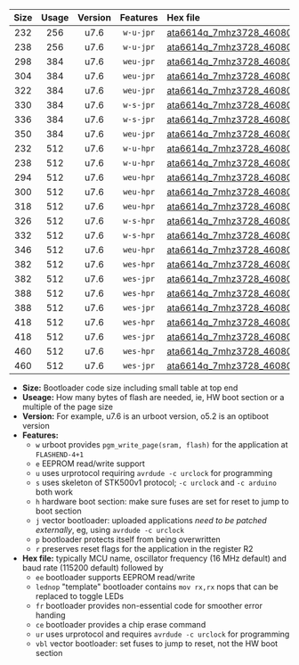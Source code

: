 |Size|Usage|Version|Features|Hex file|
|:-:|:-:|:-:|:-:|:--|
|232|256|u7.6|`w-u-jpr`|[ata6614q_7mhz3728_460800bps_ur_vbl.hex](https://raw.githubusercontent.com/stefanrueger/urboot/main/bootloaders/ata6614q/fcpu_7mhz3728/460800_bps/ata6614q_7mhz3728_460800bps_ur_vbl.hex)|
|238|256|u7.6|`w-u-jpr`|[ata6614q_7mhz3728_460800bps_lednop_ur_vbl.hex](https://raw.githubusercontent.com/stefanrueger/urboot/main/bootloaders/ata6614q/fcpu_7mhz3728/460800_bps/ata6614q_7mhz3728_460800bps_lednop_ur_vbl.hex)|
|298|384|u7.6|`weu-jpr`|[ata6614q_7mhz3728_460800bps_ee_ur_vbl.hex](https://raw.githubusercontent.com/stefanrueger/urboot/main/bootloaders/ata6614q/fcpu_7mhz3728/460800_bps/ata6614q_7mhz3728_460800bps_ee_ur_vbl.hex)|
|304|384|u7.6|`weu-jpr`|[ata6614q_7mhz3728_460800bps_ee_lednop_ur_vbl.hex](https://raw.githubusercontent.com/stefanrueger/urboot/main/bootloaders/ata6614q/fcpu_7mhz3728/460800_bps/ata6614q_7mhz3728_460800bps_ee_lednop_ur_vbl.hex)|
|322|384|u7.6|`weu-jpr`|[ata6614q_7mhz3728_460800bps_ee_lednop_fr_ur_vbl.hex](https://raw.githubusercontent.com/stefanrueger/urboot/main/bootloaders/ata6614q/fcpu_7mhz3728/460800_bps/ata6614q_7mhz3728_460800bps_ee_lednop_fr_ur_vbl.hex)|
|330|384|u7.6|`w-s-jpr`|[ata6614q_7mhz3728_460800bps_vbl.hex](https://raw.githubusercontent.com/stefanrueger/urboot/main/bootloaders/ata6614q/fcpu_7mhz3728/460800_bps/ata6614q_7mhz3728_460800bps_vbl.hex)|
|336|384|u7.6|`w-s-jpr`|[ata6614q_7mhz3728_460800bps_lednop_vbl.hex](https://raw.githubusercontent.com/stefanrueger/urboot/main/bootloaders/ata6614q/fcpu_7mhz3728/460800_bps/ata6614q_7mhz3728_460800bps_lednop_vbl.hex)|
|350|384|u7.6|`weu-jpr`|[ata6614q_7mhz3728_460800bps_ee_lednop_fr_ce_ur_vbl.hex](https://raw.githubusercontent.com/stefanrueger/urboot/main/bootloaders/ata6614q/fcpu_7mhz3728/460800_bps/ata6614q_7mhz3728_460800bps_ee_lednop_fr_ce_ur_vbl.hex)|
|232|512|u7.6|`w-u-hpr`|[ata6614q_7mhz3728_460800bps_ur.hex](https://raw.githubusercontent.com/stefanrueger/urboot/main/bootloaders/ata6614q/fcpu_7mhz3728/460800_bps/ata6614q_7mhz3728_460800bps_ur.hex)|
|238|512|u7.6|`w-u-hpr`|[ata6614q_7mhz3728_460800bps_lednop_ur.hex](https://raw.githubusercontent.com/stefanrueger/urboot/main/bootloaders/ata6614q/fcpu_7mhz3728/460800_bps/ata6614q_7mhz3728_460800bps_lednop_ur.hex)|
|294|512|u7.6|`weu-hpr`|[ata6614q_7mhz3728_460800bps_ee_ur.hex](https://raw.githubusercontent.com/stefanrueger/urboot/main/bootloaders/ata6614q/fcpu_7mhz3728/460800_bps/ata6614q_7mhz3728_460800bps_ee_ur.hex)|
|300|512|u7.6|`weu-hpr`|[ata6614q_7mhz3728_460800bps_ee_lednop_ur.hex](https://raw.githubusercontent.com/stefanrueger/urboot/main/bootloaders/ata6614q/fcpu_7mhz3728/460800_bps/ata6614q_7mhz3728_460800bps_ee_lednop_ur.hex)|
|318|512|u7.6|`weu-hpr`|[ata6614q_7mhz3728_460800bps_ee_lednop_fr_ur.hex](https://raw.githubusercontent.com/stefanrueger/urboot/main/bootloaders/ata6614q/fcpu_7mhz3728/460800_bps/ata6614q_7mhz3728_460800bps_ee_lednop_fr_ur.hex)|
|326|512|u7.6|`w-s-hpr`|[ata6614q_7mhz3728_460800bps.hex](https://raw.githubusercontent.com/stefanrueger/urboot/main/bootloaders/ata6614q/fcpu_7mhz3728/460800_bps/ata6614q_7mhz3728_460800bps.hex)|
|332|512|u7.6|`w-s-hpr`|[ata6614q_7mhz3728_460800bps_lednop.hex](https://raw.githubusercontent.com/stefanrueger/urboot/main/bootloaders/ata6614q/fcpu_7mhz3728/460800_bps/ata6614q_7mhz3728_460800bps_lednop.hex)|
|346|512|u7.6|`weu-hpr`|[ata6614q_7mhz3728_460800bps_ee_lednop_fr_ce_ur.hex](https://raw.githubusercontent.com/stefanrueger/urboot/main/bootloaders/ata6614q/fcpu_7mhz3728/460800_bps/ata6614q_7mhz3728_460800bps_ee_lednop_fr_ce_ur.hex)|
|382|512|u7.6|`wes-hpr`|[ata6614q_7mhz3728_460800bps_ee.hex](https://raw.githubusercontent.com/stefanrueger/urboot/main/bootloaders/ata6614q/fcpu_7mhz3728/460800_bps/ata6614q_7mhz3728_460800bps_ee.hex)|
|382|512|u7.6|`wes-jpr`|[ata6614q_7mhz3728_460800bps_ee_vbl.hex](https://raw.githubusercontent.com/stefanrueger/urboot/main/bootloaders/ata6614q/fcpu_7mhz3728/460800_bps/ata6614q_7mhz3728_460800bps_ee_vbl.hex)|
|388|512|u7.6|`wes-hpr`|[ata6614q_7mhz3728_460800bps_ee_lednop.hex](https://raw.githubusercontent.com/stefanrueger/urboot/main/bootloaders/ata6614q/fcpu_7mhz3728/460800_bps/ata6614q_7mhz3728_460800bps_ee_lednop.hex)|
|388|512|u7.6|`wes-jpr`|[ata6614q_7mhz3728_460800bps_ee_lednop_vbl.hex](https://raw.githubusercontent.com/stefanrueger/urboot/main/bootloaders/ata6614q/fcpu_7mhz3728/460800_bps/ata6614q_7mhz3728_460800bps_ee_lednop_vbl.hex)|
|418|512|u7.6|`wes-hpr`|[ata6614q_7mhz3728_460800bps_ee_lednop_fr.hex](https://raw.githubusercontent.com/stefanrueger/urboot/main/bootloaders/ata6614q/fcpu_7mhz3728/460800_bps/ata6614q_7mhz3728_460800bps_ee_lednop_fr.hex)|
|418|512|u7.6|`wes-jpr`|[ata6614q_7mhz3728_460800bps_ee_lednop_fr_vbl.hex](https://raw.githubusercontent.com/stefanrueger/urboot/main/bootloaders/ata6614q/fcpu_7mhz3728/460800_bps/ata6614q_7mhz3728_460800bps_ee_lednop_fr_vbl.hex)|
|460|512|u7.6|`wes-hpr`|[ata6614q_7mhz3728_460800bps_ee_lednop_fr_ce.hex](https://raw.githubusercontent.com/stefanrueger/urboot/main/bootloaders/ata6614q/fcpu_7mhz3728/460800_bps/ata6614q_7mhz3728_460800bps_ee_lednop_fr_ce.hex)|
|460|512|u7.6|`wes-jpr`|[ata6614q_7mhz3728_460800bps_ee_lednop_fr_ce_vbl.hex](https://raw.githubusercontent.com/stefanrueger/urboot/main/bootloaders/ata6614q/fcpu_7mhz3728/460800_bps/ata6614q_7mhz3728_460800bps_ee_lednop_fr_ce_vbl.hex)|

- **Size:** Bootloader code size including small table at top end
- **Useage:** How many bytes of flash are needed, ie, HW boot section or a multiple of the page size
- **Version:** For example, u7.6 is an urboot version, o5.2 is an optiboot version
- **Features:**
  + `w` urboot provides `pgm_write_page(sram, flash)` for the application at `FLASHEND-4+1`
  + `e` EEPROM read/write support
  + `u` uses urprotocol requiring `avrdude -c urclock` for programming
  + `s` uses skeleton of STK500v1 protocol; `-c urclock` and `-c arduino` both work
  + `h` hardware boot section: make sure fuses are set for reset to jump to boot section
  + `j` vector bootloader: uploaded applications *need to be patched externally*, eg, using `avrdude -c urclock`
  + `p` bootloader protects itself from being overwritten
  + `r` preserves reset flags for the application in the register R2
- **Hex file:** typically MCU name, oscillator frequency (16 MHz default) and baud rate (115200 default) followed by
  + `ee` bootloader supports EEPROM read/write
  + `lednop` "template" bootloader contains `mov rx,rx` nops that can be replaced to toggle LEDs
  + `fr` bootloader provides non-essential code for smoother error handing
  + `ce` bootloader provides a chip erase command
  + `ur` uses urprotocol and requires `avrdude -c urclock` for programming
  + `vbl` vector bootloader: set fuses to jump to reset, not the HW boot section
